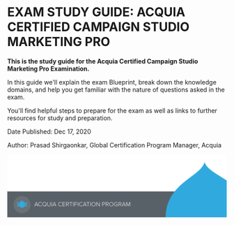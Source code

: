 # EXAM STUDY GUIDE: ACQUIA CERTIFIED CAMPAIGN STUDIO MARKETING PRO

**This is the study guide for the Acquia Certified Campaign Studio Marketing Pro Examination.**

In this guide we'll explain the exam Blueprint, break down the knowledge domains, and help you get familiar with the nature of questions asked in the exam.‌

You'll find helpful steps to prepare for the exam as well as links to further resources for study and preparation.‌

Date Published: Dec 17, 2020

Author: Prasad Shirgaonkar, Global Certification Program Manager, Acquia

![](.gitbook/assets/main-page-footer.png)

